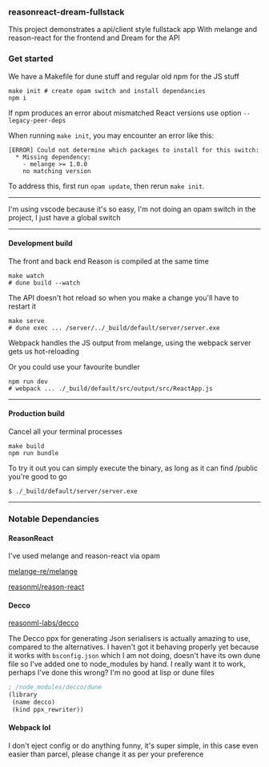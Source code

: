 ### reasonreact-dream-fullstack

This project demonstrates a api/client style fullstack app
With melange and reason-react for the frontend and Dream for the API

### Get started

We have a Makefile for dune stuff and regular old npm for the JS stuff

```shell
make init # create opam switch and install dependancies
npm i
```

If npm produces an error about mismatched React versions use option `--legacy-peer-deps`

When running `make init`, you may encounter an error like this:

```
[ERROR] Could not determine which packages to install for this switch:
  * Missing dependency:
    - melange >= 1.0.0
    no matching version
```

To address this, first run `opam update`, then rerun `make init`.

--- 

I'm using vscode because it's so easy, I'm not doing an opam switch in the project, I just have a global switch 

---

#### Development build

The front and back end Reason is compiled at the same time

```shell
make watch
# dune build --watch
```

The API doesn't hot reload so when you make a change you'll have to restart it

```shell
make serve
# dune exec ... /server/../_build/default/server/server.exe
```

Webpack handles the JS output from melange, using the webpack server gets us hot-reloading

Or you could use your favourite bundler

```shell
npm run dev
# webpack ... ./_build/default/src/output/src/ReactApp.js
```

---

#### Production build

Cancel all your terminal processes

```shell
make build
npm run bundle
```

To try it out you can simply execute the binary, as long as it can find /public you're good to go

```shell
$ ./_build/default/server/server.exe
```

---

### Notable Dependancies

#### ReasonReact

I've used melange and reason-react via opam

[melange-re/melange](https://github.com/melange-re/melange)

[reasonml/reason-react](https://github.com/reasonml/reason-react)

#### Decco

[reasonml-labs/decco](https://github.com/reasonml-labs/decco)

The Decco ppx for generating Json serialisers is actually amazing to use, compared to the alternatives. I haven't got it behaving properly yet because it works with `bsconfig.json` which I am not doing, doesn't have its own dune file so I've added one to node_modules by hand. I really want it to work, perhaps I've done this wrong? I'm no good at lisp or dune files

```lisp
; /node_modules/decco/dune
(library
 (name decco)
 (kind ppx_rewriter))
```

#### Webpack lol

I don't eject config or do anything funny, it's super simple, in this case even easier than parcel, please change it as per your preference
